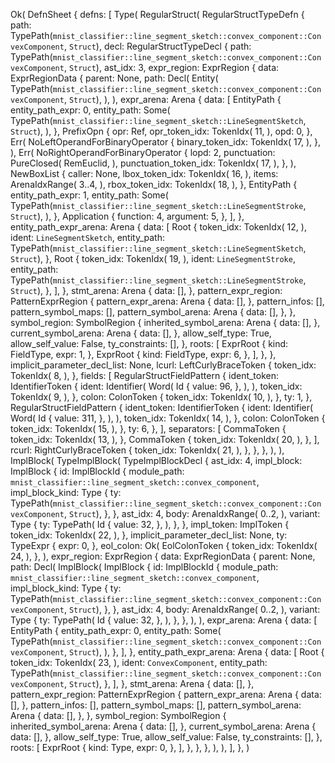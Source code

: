 Ok(
    DefnSheet {
        defns: [
            Type(
                RegularStruct(
                    RegularStructTypeDefn {
                        path: TypePath(`mnist_classifier::line_segment_sketch::convex_component::ConvexComponent`, `Struct`),
                        decl: RegularStructTypeDecl {
                            path: TypePath(`mnist_classifier::line_segment_sketch::convex_component::ConvexComponent`, `Struct`),
                            ast_idx: 3,
                            expr_region: ExprRegion {
                                data: ExprRegionData {
                                    parent: None,
                                    path: Decl(
                                        Entity(
                                            TypePath(`mnist_classifier::line_segment_sketch::convex_component::ConvexComponent`, `Struct`),
                                        ),
                                    ),
                                    expr_arena: Arena {
                                        data: [
                                            EntityPath {
                                                entity_path_expr: 0,
                                                entity_path: Some(
                                                    TypePath(`mnist_classifier::line_segment_sketch::LineSegmentSketch`, `Struct`),
                                                ),
                                            },
                                            PrefixOpn {
                                                opr: Ref,
                                                opr_token_idx: TokenIdx(
                                                    11,
                                                ),
                                                opd: 0,
                                            },
                                            Err(
                                                NoLeftOperandForBinaryOperator {
                                                    binary_token_idx: TokenIdx(
                                                        17,
                                                    ),
                                                },
                                            ),
                                            Err(
                                                NoRightOperandForBinaryOperator {
                                                    lopd: 2,
                                                    punctuation: PureClosed(
                                                        RemEuclid,
                                                    ),
                                                    punctuation_token_idx: TokenIdx(
                                                        17,
                                                    ),
                                                },
                                            ),
                                            NewBoxList {
                                                caller: None,
                                                lbox_token_idx: TokenIdx(
                                                    16,
                                                ),
                                                items: ArenaIdxRange(
                                                    3..4,
                                                ),
                                                rbox_token_idx: TokenIdx(
                                                    18,
                                                ),
                                            },
                                            EntityPath {
                                                entity_path_expr: 1,
                                                entity_path: Some(
                                                    TypePath(`mnist_classifier::line_segment_sketch::LineSegmentStroke`, `Struct`),
                                                ),
                                            },
                                            Application {
                                                function: 4,
                                                argument: 5,
                                            },
                                        ],
                                    },
                                    entity_path_expr_arena: Arena {
                                        data: [
                                            Root {
                                                token_idx: TokenIdx(
                                                    12,
                                                ),
                                                ident: `LineSegmentSketch`,
                                                entity_path: TypePath(`mnist_classifier::line_segment_sketch::LineSegmentSketch`, `Struct`),
                                            },
                                            Root {
                                                token_idx: TokenIdx(
                                                    19,
                                                ),
                                                ident: `LineSegmentStroke`,
                                                entity_path: TypePath(`mnist_classifier::line_segment_sketch::LineSegmentStroke`, `Struct`),
                                            },
                                        ],
                                    },
                                    stmt_arena: Arena {
                                        data: [],
                                    },
                                    pattern_expr_region: PatternExprRegion {
                                        pattern_expr_arena: Arena {
                                            data: [],
                                        },
                                        pattern_infos: [],
                                        pattern_symbol_maps: [],
                                        pattern_symbol_arena: Arena {
                                            data: [],
                                        },
                                    },
                                    symbol_region: SymbolRegion {
                                        inherited_symbol_arena: Arena {
                                            data: [],
                                        },
                                        current_symbol_arena: Arena {
                                            data: [],
                                        },
                                        allow_self_type: True,
                                        allow_self_value: False,
                                        ty_constraints: [],
                                    },
                                    roots: [
                                        ExprRoot {
                                            kind: FieldType,
                                            expr: 1,
                                        },
                                        ExprRoot {
                                            kind: FieldType,
                                            expr: 6,
                                        },
                                    ],
                                },
                            },
                            implicit_parameter_decl_list: None,
                            lcurl: LeftCurlyBraceToken {
                                token_idx: TokenIdx(
                                    8,
                                ),
                            },
                            fields: [
                                RegularStructFieldPattern {
                                    ident_token: IdentifierToken {
                                        ident: Identifier(
                                            Word(
                                                Id {
                                                    value: 96,
                                                },
                                            ),
                                        ),
                                        token_idx: TokenIdx(
                                            9,
                                        ),
                                    },
                                    colon: ColonToken {
                                        token_idx: TokenIdx(
                                            10,
                                        ),
                                    },
                                    ty: 1,
                                },
                                RegularStructFieldPattern {
                                    ident_token: IdentifierToken {
                                        ident: Identifier(
                                            Word(
                                                Id {
                                                    value: 311,
                                                },
                                            ),
                                        ),
                                        token_idx: TokenIdx(
                                            14,
                                        ),
                                    },
                                    colon: ColonToken {
                                        token_idx: TokenIdx(
                                            15,
                                        ),
                                    },
                                    ty: 6,
                                },
                            ],
                            separators: [
                                CommaToken {
                                    token_idx: TokenIdx(
                                        13,
                                    ),
                                },
                                CommaToken {
                                    token_idx: TokenIdx(
                                        20,
                                    ),
                                },
                            ],
                            rcurl: RightCurlyBraceToken {
                                token_idx: TokenIdx(
                                    21,
                                ),
                            },
                        },
                    },
                ),
            ),
            ImplBlock(
                TypeImplBlock(
                    TypeImplBlockDecl {
                        ast_idx: 4,
                        impl_block: ImplBlock {
                            id: ImplBlockId {
                                module_path: `mnist_classifier::line_segment_sketch::convex_component`,
                                impl_block_kind: Type {
                                    ty: TypePath(`mnist_classifier::line_segment_sketch::convex_component::ConvexComponent`, `Struct`),
                                },
                            },
                            ast_idx: 4,
                            body: ArenaIdxRange(
                                0..2,
                            ),
                            variant: Type {
                                ty: TypePath(
                                    Id {
                                        value: 32,
                                    },
                                ),
                            },
                        },
                        impl_token: ImplToken {
                            token_idx: TokenIdx(
                                22,
                            ),
                        },
                        implicit_parameter_decl_list: None,
                        ty: TypeExpr {
                            expr: 0,
                        },
                        eol_colon: Ok(
                            EolColonToken {
                                token_idx: TokenIdx(
                                    24,
                                ),
                            },
                        ),
                        expr_region: ExprRegion {
                            data: ExprRegionData {
                                parent: None,
                                path: Decl(
                                    ImplBlock(
                                        ImplBlock {
                                            id: ImplBlockId {
                                                module_path: `mnist_classifier::line_segment_sketch::convex_component`,
                                                impl_block_kind: Type {
                                                    ty: TypePath(`mnist_classifier::line_segment_sketch::convex_component::ConvexComponent`, `Struct`),
                                                },
                                            },
                                            ast_idx: 4,
                                            body: ArenaIdxRange(
                                                0..2,
                                            ),
                                            variant: Type {
                                                ty: TypePath(
                                                    Id {
                                                        value: 32,
                                                    },
                                                ),
                                            },
                                        },
                                    ),
                                ),
                                expr_arena: Arena {
                                    data: [
                                        EntityPath {
                                            entity_path_expr: 0,
                                            entity_path: Some(
                                                TypePath(`mnist_classifier::line_segment_sketch::convex_component::ConvexComponent`, `Struct`),
                                            ),
                                        },
                                    ],
                                },
                                entity_path_expr_arena: Arena {
                                    data: [
                                        Root {
                                            token_idx: TokenIdx(
                                                23,
                                            ),
                                            ident: `ConvexComponent`,
                                            entity_path: TypePath(`mnist_classifier::line_segment_sketch::convex_component::ConvexComponent`, `Struct`),
                                        },
                                    ],
                                },
                                stmt_arena: Arena {
                                    data: [],
                                },
                                pattern_expr_region: PatternExprRegion {
                                    pattern_expr_arena: Arena {
                                        data: [],
                                    },
                                    pattern_infos: [],
                                    pattern_symbol_maps: [],
                                    pattern_symbol_arena: Arena {
                                        data: [],
                                    },
                                },
                                symbol_region: SymbolRegion {
                                    inherited_symbol_arena: Arena {
                                        data: [],
                                    },
                                    current_symbol_arena: Arena {
                                        data: [],
                                    },
                                    allow_self_type: True,
                                    allow_self_value: False,
                                    ty_constraints: [],
                                },
                                roots: [
                                    ExprRoot {
                                        kind: Type,
                                        expr: 0,
                                    },
                                ],
                            },
                        },
                    },
                ),
            ),
        ],
    },
)